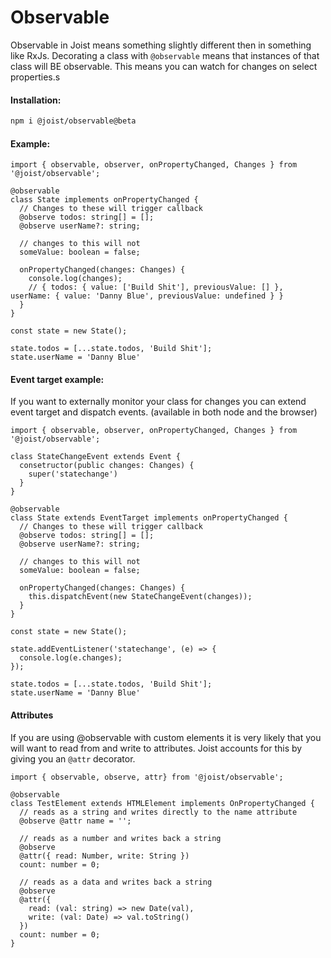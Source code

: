 # Observable

Observable in Joist means something slightly different then in something like RxJs.
Decorating a class with `@observable` means that instances of that class will BE observable. This means you can watch for changes on select properties.s

#### Installation:

```BASH
npm i @joist/observable@beta
```

#### Example:

```TS
import { observable, observer, onPropertyChanged, Changes } from '@joist/observable';

@observable
class State implements onPropertyChanged {
  // Changes to these will trigger callback
  @observe todos: string[] = [];
  @observe userName?: string;

  // changes to this will not
  someValue: boolean = false;

  onPropertyChanged(changes: Changes) {
    console.log(changes);
    // { todos: { value: ['Build Shit'], previousValue: [] }, userName: { value: 'Danny Blue', previousValue: undefined } }
  }
}

const state = new State();

state.todos = [...state.todos, 'Build Shit'];
state.userName = 'Danny Blue'
```

#### Event target example:

If you want to externally monitor your class for changes you can extend event target and dispatch events. (available in both node and the browser)

```TS
import { observable, observer, onPropertyChanged, Changes } from '@joist/observable';

class StateChangeEvent extends Event {
  consetructor(public changes: Changes) {
    super('statechange')
  }
}

@observable
class State extends EventTarget implements onPropertyChanged {
  // Changes to these will trigger callback
  @observe todos: string[] = [];
  @observe userName?: string;

  // changes to this will not
  someValue: boolean = false;

  onPropertyChanged(changes: Changes) {
    this.dispatchEvent(new StateChangeEvent(changes));
  }
}

const state = new State();

state.addEventListener('statechange', (e) => {
  console.log(e.changes);
});

state.todos = [...state.todos, 'Build Shit'];
state.userName = 'Danny Blue'
```

#### Attributes

If you are using @observable with custom elements it is very likely that you will want to read from and write to attributes.
Joist accounts for this by giving you an `@attr` decorator.

```TS
import { observable, observe, attr} from '@joist/observable';

@observable
class TestElement extends HTMLElement implements OnPropertyChanged {
  // reads as a string and writes directly to the name attribute
  @observe @attr name = '';

  // reads as a number and writes back a string
  @observe
  @attr({ read: Number, write: String })
  count: number = 0;

  // reads as a data and writes back a string
  @observe
  @attr({
    read: (val: string) => new Date(val),
    write: (val: Date) => val.toString()
  })
  count: number = 0;
}
```
